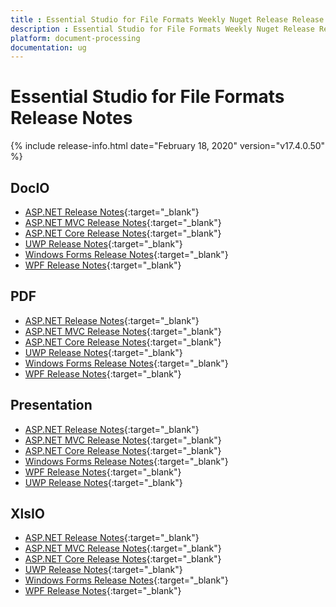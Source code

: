 ```yaml
---
title : Essential Studio for File Formats Weekly Nuget Release Release Notes  
description : Essential Studio for File Formats Weekly Nuget Release Release Notes  
platform: document-processing
documentation: ug
---
```


# Essential Studio for File Formats  Release Notes  

{% include release-info.html date="February 18, 2020" version="v17.4.0.50" %} 

## DocIO

* [ASP.NET Release Notes](/aspnet/release-notes/v17.4.0.50#docio){:target="_blank"}
* [ASP.NET MVC Release Notes](/aspnetmvc/release-notes/v17.4.0.50#docio){:target="_blank"}
* [ASP.NET Core Release Notes](/aspnet-core/release-notes/v17.4.0.50#docio){:target="_blank"}
* [UWP Release Notes](/uwp/release-notes/v17.4.0.50#docio){:target="_blank"}
* [Windows Forms Release Notes](/windowsforms/release-notes/v17.4.0.50#docio){:target="_blank"}
* [WPF Release Notes](/wpf/release-notes/v17.4.0.50#docio){:target="_blank"}


## PDF

* [ASP.NET Release Notes](/aspnet/release-notes/v17.4.0.50#pdf){:target="_blank"}
* [ASP.NET MVC Release Notes](/aspnetmvc/release-notes/v17.4.0.50#pdf){:target="_blank"}
* [ASP.NET Core Release Notes](/aspnet-core/release-notes/v17.4.0.50#pdf){:target="_blank"}
* [UWP Release Notes](/uwp/release-notes/v17.4.0.50#pdf){:target="_blank"}
* [Windows Forms Release Notes](/windowsforms/release-notes/v17.4.0.50#pdf){:target="_blank"}
* [WPF Release Notes](/wpf/release-notes/v17.4.0.50#pdf){:target="_blank"}


## Presentation

* [ASP.NET Release Notes](/aspnet/release-notes/v17.4.0.50#presentation){:target="_blank"}
* [ASP.NET MVC Release Notes](/aspnetmvc/release-notes/v17.4.0.50#presentation){:target="_blank"}
* [ASP.NET Core Release Notes](/aspnet-core/release-notes/v17.4.0.50#presentation){:target="_blank"}
* [Windows Forms Release Notes](/windowsforms/release-notes/v17.4.0.50#presentation){:target="_blank"}
* [WPF Release Notes](/wpf/release-notes/v17.4.0.50#presentation){:target="_blank"}
* [UWP Release Notes](/uwp/release-notes/v17.4.0.50#presentation){:target="_blank"}


## XlsIO

* [ASP.NET Release Notes](/aspnet/release-notes/v17.4.0.50#xlsio){:target="_blank"}
* [ASP.NET MVC Release Notes](/aspnetmvc/release-notes/v17.4.0.50#xlsio){:target="_blank"}
* [ASP.NET Core Release Notes](/aspnet-core/release-notes/v17.4.0.50#xlsio){:target="_blank"}
* [UWP Release Notes](/uwp/release-notes/v17.4.0.50#xlsio){:target="_blank"}
* [Windows Forms Release Notes](/windowsforms/release-notes/v17.4.0.50#xlsio){:target="_blank"}
* [WPF Release Notes](/wpf/release-notes/v17.4.0.50#xlsio){:target="_blank"}